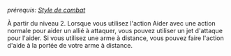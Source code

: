 *prérequis: [Style de combat](../../1.%20Talent%20de%20base/Style%20de%20combat.md)*

À partir du niveau 2.
Lorsque vous utilisez l'action Aider avec une action normale pour aider un allié à attaquer, vous pouvez utiliser un jet d'attaque pour l'aider.
Si vous utilisez une arme à distance, vous pouvez faire l'action d'aide à la portée de votre arme à distance.